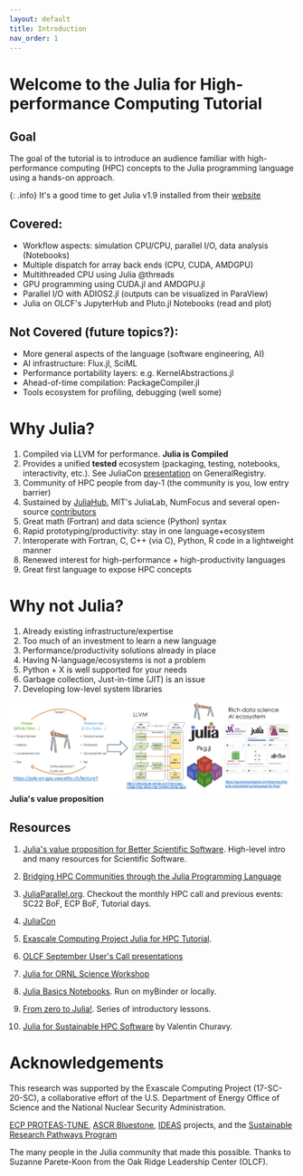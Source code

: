 ```yaml
---
layout: default
title: Introduction
nav_order: 1
---
```


# Welcome to the Julia for High-performance Computing Tutorial

## Goal

The goal of the tutorial is to introduce an audience familiar with high-performance computing (HPC) concepts to the Julia programming language using a hands-on approach.

{: .info}
It's a good time to get Julia v1.9 installed from their [website](https://julialang.org/downloads/)

## Covered:
- Workflow aspects: simulation CPU/CPU, parallel I/O, data analysis (Notebooks)
- Multiple dispatch for array back ends (CPU, CUDA, AMDGPU)
- Multithreaded CPU using Julia @threads
- GPU programming using CUDA.jl and AMDGPU.jl
- Parallel I/O with ADIOS2.jl (outputs can be visualized in ParaView)
- Julia on OLCF's JupyterHub and Pluto.jl Notebooks (read and plot)

## Not Covered (future topics?):
- More general aspects of the language (software engineering, AI)
- AI infrastructure: Flux.jl, SciML
- Performance portability layers: e.g. KernelAbstractions.jl
- Ahead-of-time compilation: PackageCompiler.jl
- Tools ecosystem for profiling, debugging (well some)

# Why Julia?

1. Compiled via LLVM for performance. **Julia is Compiled**
2. Provides a unified **tested** ecosystem (packaging, testing, notebooks, interactivity, etc.). See JuliaCon [presentation](https://www.youtube.com/watch?v=9YWwiFbaRx8) on GeneralRegistry.
3. Community of HPC people from day-1 (the community is you, low entry barrier)
4. Sustained by [JuliaHub](https://juliahub.com/), MIT's JuliaLab, NumFocus and several open-source [contributors](https://julialang.org/blog/2019/02/julia-entities/)
5. Great math (Fortran) and data science (Python) syntax
6. Rapid prototyping/productivity: stay in one language+ecosystem
7. Interoperate with Fortran, C, C++ (via C), Python, R code in a lightweight manner
8. Renewed interest for high-performance + high-productivity languages
9. Great first language to expose HPC concepts

# Why not Julia?

1. Already existing infrastructure/expertise
2. Too much of an investment to learn a new language
3. Performance/productivity solutions already in place
4. Having N-language/ecosystems is not a problem
5. Python + X is well supported for your needs
6. Garbage collection, Just-in-time (JIT) is an issue
7. Developing low-level system libraries

![](images/Blog_2303_julia_value_proposition.png)**Julia's value proposition**


## Resources

1. [Julia's value proposition for Better Scientific Software](https://bssw.io/blog_posts/julia-s-value-proposition-for-better-scientific-software). High-level intro and many resources for Scientific Software.

2. [Bridging HPC Communities through the Julia Programming Language](https://arxiv.org/abs/2211.02740)
   
3. [JuliaParallel.org](https://juliaparallel.org/resources/). Checkout the monthly HPC call and previous events: SC22 BoF, ECP BoF, Tutorial days.
   
4. [JuliaCon](https://juliacon.org/2023/)

5. [Exascale Computing Project Julia for HPC Tutorial](https://gcc02.safelinks.protection.outlook.com/?url=https%3A%2F%2Fuoregon.zoom.us%2Frec%2Fshare%2Fd09vvh4vO6tKJbpOJLragcL6ts8Fwc4_GomfVpfhPCf4RJRDZYWBIm0MVaEm6flA.SCh-WAHCuqv5zdVq&data=05%7C01%7Cgodoywf%40ornl.gov%7Ce803251ed6414930b0d008db1452f5fc%7Cdb3dbd434c4b45449f8a0553f9f5f25e%7C1%7C0%7C638126118806670838%7CUnknown%7CTWFpbGZsb3d8eyJWIjoiMC4wLjAwMDAiLCJQIjoiV2luMzIiLCJBTiI6Ik1haWwiLCJXVCI6Mn0%3D%7C3000%7C%7C%7C&sdata=0LyN5HxRKwaet3GXFfQn50S7O3JS1o6%2BNhwoOQuMgA8%3D&reserved=0).

6. [OLCF September User's Call presentations](https://www.olcf.ornl.gov/calendar/userconcall-sep2022/) 

7. [Julia for ORNL Science Workshop](https://ornl.github.io/events/jufos2022/)

8. [Julia Basics Notebooks](https://github.com/ornl-training/julia-basics). Run on myBinder or locally.

9. [From zero to Julia!](https://techytok.com/from-zero-to-julia/). Series of introductory lessons.

10. [Julia for Sustainable HPC Software](https://docs.google.com/presentation/d/1-GEFfkmwZJM44a0BOSpijMpJ8OZ54Or36Ax8LpNbBEg/edit#slide=id.g1e2ac798e0a_0_653) by Valentin Churavy.
 
# Acknowledgements

This research was supported by the Exascale Computing Project (17-SC-20-SC), a collaborative effort of the U.S. Department of Energy Office of Science and the National Nuclear Security Administration. 

[ECP PROTEAS-TUNE](https://www.ornl.gov/project/proteas-tune), [ASCR Bluestone](https://csmd.ornl.gov/Bluestone), [IDEAS](https://ideas-productivity.org/ideas-ecp/) projects, and the [Sustainable Research Pathways Program](https://shinstitute.org/sustainable-research-pathways-srp/) 

The many people in the Julia community that made this possible. Thanks to Suzanne Parete-Koon from the Oak Ridge Leadership Center (OLCF).
